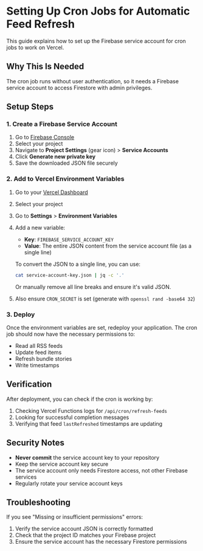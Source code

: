 # Setting Up Cron Jobs for Automatic Feed Refresh

This guide explains how to set up the Firebase service account for cron jobs to work on Vercel.

## Why This Is Needed

The cron job runs without user authentication, so it needs a Firebase service account to access Firestore with admin privileges.

## Setup Steps

### 1. Create a Firebase Service Account

1. Go to [Firebase Console](https://console.firebase.google.com)
2. Select your project
3. Navigate to **Project Settings** (gear icon) > **Service Accounts**
4. Click **Generate new private key**
5. Save the downloaded JSON file securely

### 2. Add to Vercel Environment Variables

1. Go to your [Vercel Dashboard](https://vercel.com/dashboard)
2. Select your project
3. Go to **Settings** > **Environment Variables**
4. Add a new variable:
   - **Key**: `FIREBASE_SERVICE_ACCOUNT_KEY`
   - **Value**: The entire JSON content from the service account file (as a single line)
   
   To convert the JSON to a single line, you can use:
   ```bash
   cat service-account-key.json | jq -c '.'
   ```
   
   Or manually remove all line breaks and ensure it's valid JSON.

5. Also ensure `CRON_SECRET` is set (generate with `openssl rand -base64 32`)

### 3. Deploy

Once the environment variables are set, redeploy your application. The cron job should now have the necessary permissions to:
- Read all RSS feeds
- Update feed items
- Refresh bundle stories
- Write timestamps

## Verification

After deployment, you can check if the cron is working by:

1. Checking Vercel Functions logs for `/api/cron/refresh-feeds`
2. Looking for successful completion messages
3. Verifying that feed `lastRefreshed` timestamps are updating

## Security Notes

- **Never commit** the service account key to your repository
- Keep the service account key secure
- The service account only needs Firestore access, not other Firebase services
- Regularly rotate your service account keys

## Troubleshooting

If you see "Missing or insufficient permissions" errors:
1. Verify the service account JSON is correctly formatted
2. Check that the project ID matches your Firebase project
3. Ensure the service account has the necessary Firestore permissions